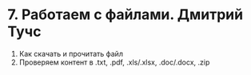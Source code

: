 # 7. Работаем с файлами. Дмитрий Тучс
1. Как скачать и прочитать файл
2. Проверяем контент в .txt, .pdf, .xls/.xlsx, .doc/.docx, .zip